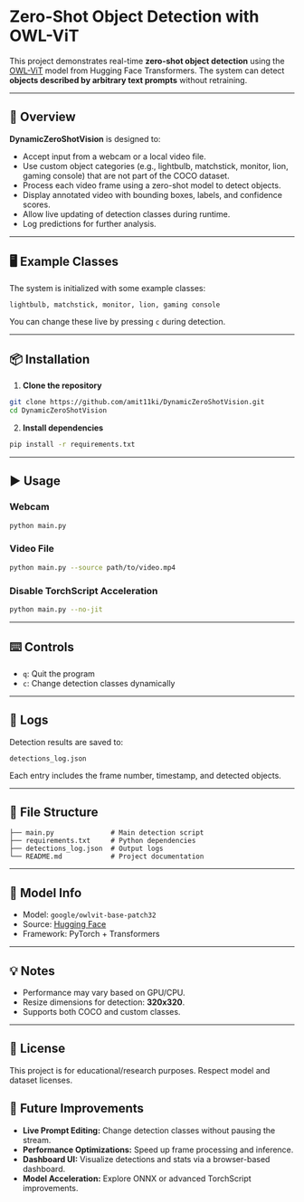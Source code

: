 # Zero-Shot Object Detection with OWL-ViT

This project demonstrates real-time **zero-shot object detection** using the [OWL-ViT](https://huggingface.co/google/owlvit-base-patch32) model from Hugging Face Transformers. The system can detect **objects described by arbitrary text prompts** without retraining.

---

## 🧠 Overview

**DynamicZeroShotVision** is designed to:

- Accept input from a webcam or a local video file.
- Use custom object categories (e.g., lightbulb, matchstick, monitor, lion, gaming console) that are not part of the COCO dataset.
- Process each video frame using a zero-shot model to detect objects.
- Display annotated video with bounding boxes, labels, and confidence scores.
- Allow live updating of detection classes during runtime.
- Log predictions for further analysis.

---


## 🖥️ Example Classes

The system is initialized with some example classes:

```text
lightbulb, matchstick, monitor, lion, gaming console
```

You can change these live by pressing `c` during detection.

---

## 📦 Installation

1. **Clone the repository**
```bash
git clone https://github.com/amit11ki/DynamicZeroShotVision.git
cd DynamicZeroShotVision
```

2. **Install dependencies**
```bash
pip install -r requirements.txt
```

---

## ▶️ Usage

### Webcam
```bash
python main.py
```

### Video File
```bash
python main.py --source path/to/video.mp4
```

### Disable TorchScript Acceleration
```bash
python main.py --no-jit
```

---

## ⌨️ Controls

- `q`: Quit the program
- `c`: Change detection classes dynamically

---

## 📝 Logs

Detection results are saved to:
```
detections_log.json
```

Each entry includes the frame number, timestamp, and detected objects.

---

## 📁 File Structure

```text
├── main.py              # Main detection script
├── requirements.txt     # Python dependencies
├── detections_log.json  # Output logs
└── README.md            # Project documentation
```

---

## 🧠 Model Info

- Model: `google/owlvit-base-patch32`
- Source: [Hugging Face](https://huggingface.co/google/owlvit-base-patch32)
- Framework: PyTorch + Transformers

---

## 💡 Notes

- Performance may vary based on GPU/CPU.
- Resize dimensions for detection: **320x320**.
- Supports both COCO and custom classes.

---

## 📜 License

This project is for educational/research purposes. Respect model and dataset licenses.



## 🔮 Future Improvements

- **Live Prompt Editing:** Change detection classes without pausing the stream.
- **Performance Optimizations:** Speed up frame processing and inference.
- **Dashboard UI:** Visualize detections and stats via a browser-based dashboard.
- **Model Acceleration:** Explore ONNX or advanced TorchScript improvements.

